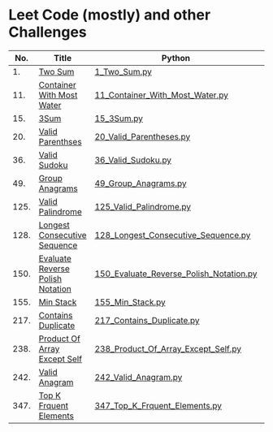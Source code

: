 # Leet Code (mostly) and other Challenges

| No. | Title   | Python | C++ |
|-----|---------|--------|-----|
| 1.  | [Two Sum](/markdown/1_Two_Sum.md) | [1_Two_Sum.py](/python/1_Two_Sum.py) | [1_Two_Sum.cpp](/c++/1_Two_Sum.cpp) |
| 11. | [Container With Most Water](/markdown/11_Container_With_Most_Water.md) | [11_Container_With_Most_Water.py](/python/11_Container_With_Most_Water.py) | [11_Container_With_Most_Water.cpp](/c++/11_Container_With_Most_Water.cpp) |
| 15. | [3Sum](/markdown/15_3Sum.md) | [15_3Sum.py](/python/15_3Sum.py) | [15_3Sum.cpp](/c++/15_3Sum.cpp) |
| 20. | [Valid Parenthses](/markdown/20_Valid_Parentheses.md) | [20_Valid_Parentheses.py](/python/20_Valid_Parentheses.py) | [20_Valid_Parentheses.cpp](/c++/20_Valid_Paraentheses.cpp) |
| 36. | [Valid Sudoku](/markdown/36_Valid_Sudoku.md) | [36_Valid_Sudoku.py](/python/36_Valid_Sudoku.py) | [36_Valid_Sudoku.cpp](/c++/36_Valid_Sudoku.cpp) |
| 49. | [Group Anagrams](/markdown/49_Group_Anagrams.md) | [49_Group_Anagrams.py](/python/49_Group_Anagrams.py) | [49_Group_Anagrams.cpp](/c++/49_Group_Anagrams.cpp) |
| 125. | [Valid Palindrome](/markdown/125_Valid_Palindrome.md) | [125_Valid_Palindrome.py](/python/125_Valid_Palindrome.py) | [125_Valid_Palindrome.cpp](/c++/125_Valid_Palindrome.cpp) |
| 128. | [Longest Consecutive Sequence](/markdown/128_Longest_Consecutive_Sequence.md) | [128_Longest_Consecutive_Sequence.py](/python/128_Longest_Consecutive_Sequence.py) | [128_Longest_Consecutive_Sequence.cpp](/c++/128_Longest_Consecutive_Sequence.cpp) |
| 150. | [Evaluate Reverse Polish Notation](/markdown/150_Evaluate_Reverse_Polish_Notation.md) | [150_Evaluate_Reverse_Polish_Notation.py](/python/150_Evaluate_Reverse_Polish_Notation.py) | [150_Evaluate_Reverse_Polish_Notation.cpp](/c++/150_Evaluate_Reverse_Polish_Notation.cpp) |
| 155. | [Min Stack](/markdown/155_Min_Stack.md) | [155_Min_Stack.py](/python/155_Min_Stack.py) | [155_Min_Stack.cpp](/c++/155_Min_Stack.cpp) |
| 217. | [Contains Duplicate](/markdown/217_Contains_Duplicate.md) | [217_Contains_Duplicate.py](/python/217_Contains_Duplicate.py) | [217_Contains_Duplicate.cpp](/c++/217_Contains_Duplicate.cpp) |
| 238. | [Product Of Array Except Self](/markdown/238_Product_Of_Array_Except_Self.md) | [238_Product_Of_Array_Except_Self.py](/python/238_Product_Of_Array_Except_Self.py) | [238_Product_Of_Array_Except_Self.cpp](/c++/238_Product_Of_Array_Except_Self.cpp) |
| 242. | [Valid Anagram](/markdown/242_Valid_Anagram.md) | [242_Valid_Anagram.py](/python/242_Valid_Anagram.py) | [242_Valid_Anagram.cpp](/c++/242_Valid_Anagram.cpp) |
| 347. | [Top K Frquent Elements](/markdown/347_Top_K_Frequent_Elements.md) | [347_Top_K_Frquent_Elements.py](/python/347_Top_K_Frequent_Elements.py) | [347_Top_K_Frequent_Elements.cpp](/c++/347_Top_K_Frequent_Elements.cpp) |